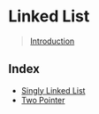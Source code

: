 # Linked List

> [Introduction](https://leetcode.com/explore/learn/card/linked-list/)

## Index
* [Singly Linked List](./singly-linked-list)
* [Two Pointer](./two-pointer)
